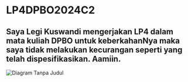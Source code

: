 # LP4DPBO2024C2

## Saya Legi Kuswandi mengerjakan LP4 dalam mata kuliah DPBO untuk keberkahanNya maka saya tidak melakukan kecurangan seperti yang telah dispesifikasikan. Aamiin.

![Diagram Tanpa Judul](https://github.com/LegiKuswandi/LP4DPBO2024C2/assets/147142081/af236b8f-92f7-4442-9e62-e9567b355435)

